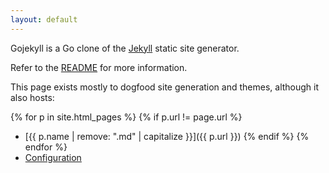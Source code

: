 ```yaml
---
layout: default
---
```


Gojekyll is a Go clone of the [Jekyll](https://jekyllrb.com) static site generator.

Refer to the [README](https://github.com/osteele/gojekyll/settings) for more information.

This page exists mostly to dogfood site generation and themes, although it also hosts:

{% for p in site.html_pages %}
{% if p.url != page.url %}
* [{{ p.name | remove: ".md" | capitalize }}]({{ p.url }})
{% endif %}
{% endfor %}
* [Configuration](configuration.html)
